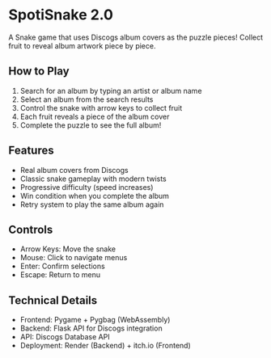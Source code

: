# SpotiSnake 2.0

A Snake game that uses Discogs album covers as the puzzle pieces! Collect fruit to reveal album artwork piece by piece.

## How to Play

1. Search for an album by typing an artist or album name
2. Select an album from the search results
3. Control the snake with arrow keys to collect fruit
4. Each fruit reveals a piece of the album cover
5. Complete the puzzle to see the full album!

## Features

- Real album covers from Discogs
- Classic snake gameplay with modern twists
- Progressive difficulty (speed increases)
- Win condition when you complete the album
- Retry system to play the same album again

## Controls

- Arrow Keys: Move the snake
- Mouse: Click to navigate menus
- Enter: Confirm selections
- Escape: Return to menu

## Technical Details

- Frontend: Pygame + Pygbag (WebAssembly)
- Backend: Flask API for Discogs integration
- API: Discogs Database API
- Deployment: Render (Backend) + itch.io (Frontend)
